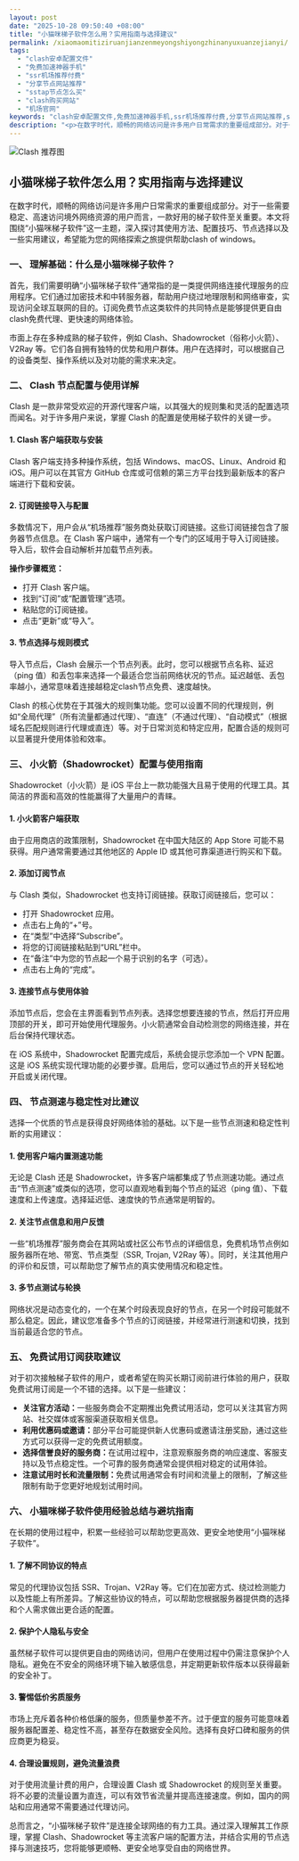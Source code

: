 ```yaml
---
layout: post
date: "2025-10-28 09:50:40 +08:00"
title: "小猫咪梯子软件怎么用？实用指南与选择建议"
permalink: /xiaomaomitiziruanjianzenmeyongshiyongzhinanyuxuanzejianyi/
tags:
  - "clash安卓配置文件"
  - "免费加速神器手机"
  - "ssr机场推荐付费"
  - "分享节点网站推荐"
  - "sstap节点怎么买"
  - "clash购买网站"
  - "机场官网"
keywords: "clash安卓配置文件,免费加速神器手机,ssr机场推荐付费,分享节点网站推荐,sstap节点怎么买,clash购买网站,机场官网"
description: "<p>在数字时代，顺畅的网络访问是许多用户日常需求的重要组成部分。对于一些需要稳定、高速访问境外网络资源的用户而言，一款好用的梯子软件至关重要。本文将围绕“小猫咪梯子软件”这一主题，深入探讨其使用方法、配置技巧、节点选择以及一些实用建议，希望能为您的网络探索之旅提供帮助clash of windows。</p>"
---
```


![Clash 推荐图](https://clashjd.github.io/assets/img/免费机场节点推荐.png)

## 小猫咪梯子软件怎么用？实用指南与选择建议

<p>在数字时代，顺畅的网络访问是许多用户日常需求的重要组成部分。对于一些需要稳定、高速访问境外网络资源的用户而言，一款好用的梯子软件至关重要。本文将围绕“小猫咪梯子软件”这一主题，深入探讨其使用方法、配置技巧、节点选择以及一些实用建议，希望能为您的网络探索之旅提供帮助clash of windows。</p>
<h3>一、 理解基础：什么是小猫咪梯子软件？</h3>
<p>首先，我们需要明确“小猫咪梯子软件”通常指的是一类提供网络连接代理服务的应用程序。它们通过加密技术和中转服务器，帮助用户绕过地理限制和网络审查，实现访问全球互联网的目的。订阅免费节点这类软件的共同特点是能够提供更自由clash免费代理、更快速的网络体验。</p>
<p>市面上存在多种成熟的梯子软件，例如 Clash、Shadowrocket（俗称小火箭）、V2Ray 等。它们各自拥有独特的优势和用户群体。用户在选择时，可以根据自己的设备类型、操作系统以及对功能的需求来决定。</p>
<h3>二、 Clash 节点配置与使用详解</h3>
<p>Clash 是一款非常受欢迎的开源代理客户端，以其强大的规则集和灵活的配置选项而闻名。对于许多用户来说，掌握 Clash 的配置是使用梯子软件的关键一步。</p>
<h4>1. Clash 客户端获取与安装</h4>
<p>Clash 客户端支持多种操作系统，包括 Windows、macOS、Linux、Android 和 iOS。用户可以在其官方 GitHub 仓库或可信赖的第三方平台找到最新版本的客户端进行下载和安装。</p>
<h4>2. 订阅链接导入与配置</h4>
<p>多数情况下，用户会从“机场推荐”服务商处获取订阅链接。这些订阅链接包含了服务器节点信息。在 Clash 客户端中，通常有一个专门的区域用于导入订阅链接。导入后，软件会自动解析并加载节点列表。</p>
<p><strong>操作步骤概览：</strong></p>
<ul>
<li>打开 Clash 客户端。</li>
<li>找到“订阅”或“配置管理”选项。</li>
<li>粘贴您的订阅链接。</li>
<li>点击“更新”或“导入”。</li>
</ul>
<h4>3. 节点选择与规则模式</h4>
<p>导入节点后，Clash 会展示一个节点列表。此时，您可以根据节点名称、延迟（ping 值）和丢包率来选择一个最适合您当前网络状况的节点。延迟越低、丢包率越小，通常意味着连接越稳定clash节点免费、速度越快。</p>
<p>Clash 的核心优势在于其强大的规则集功能。您可以设置不同的代理规则，例如“全局代理”（所有流量都通过代理）、“直连”（不通过代理）、“自动模式”（根据域名匹配规则进行代理或直连）等。对于日常浏览和特定应用，配置合适的规则可以显著提升使用体验和效率。</p>
<h3>三、 小火箭（Shadowrocket）配置与使用指南</h3>
<p>Shadowrocket（小火箭）是 iOS 平台上一款功能强大且易于使用的代理工具。其简洁的界面和高效的性能赢得了大量用户的青睐。</p>
<h4>1. 小火箭客户端获取</h4>
<p>由于应用商店的政策限制，Shadowrocket 在中国大陆区的 App Store 可能不易获得。用户通常需要通过其他地区的 Apple ID 或其他可靠渠道进行购买和下载。</p>
<h4>2. 添加订阅节点</h4>
<p>与 Clash 类似，Shadowrocket 也支持订阅链接。获取订阅链接后，您可以：</p>
<ul>
<li>打开 Shadowrocket 应用。</li>
<li>点击右上角的“+”号。</li>
<li>在“类型”中选择“Subscribe”。</li>
<li>将您的订阅链接粘贴到“URL”栏中。</li>
<li>在“备注”中为您的节点起一个易于识别的名字（可选）。</li>
<li>点击右上角的“完成”。</li>
</ul>
<h4>3. 连接节点与使用体验</h4>
<p>添加节点后，您会在主界面看到节点列表。选择您想要连接的节点，然后打开应用顶部的开关，即可开始使用代理服务。小火箭通常会自动检测您的网络连接，并在后台保持代理状态。</p>
<p>在 iOS 系统中，Shadowrocket 配置完成后，系统会提示您添加一个 VPN 配置。这是 iOS 系统实现代理功能的必要步骤。启用后，您可以通过节点的开关轻松地开启或关闭代理。</p>
<h3>四、 节点测速与稳定性对比建议</h3>
<p>选择一个优质的节点是获得良好网络体验的基础。以下是一些节点测速和稳定性判断的实用建议：</p>
<h4>1. 使用客户端内置测速功能</h4>
<p>无论是 Clash 还是 Shadowrocket，许多客户端都集成了节点测速功能。通过点击“节点测速”或类似的选项，您可以直观地看到每个节点的延迟（ping 值）、下载速度和上传速度。选择延迟低、速度快的节点通常是明智的。</p>
<h4>2. 关注节点信息和用户反馈</h4>
<p>一些“机场推荐”服务商会在其网站或社区公布节点的详细信息，免费机场节点例如服务器所在地、带宽、节点类型（SSR, Trojan, V2Ray 等）。同时，关注其他用户的评价和反馈，可以帮助您了解节点的真实使用情况和稳定性。</p>
<h4>3. 多节点测试与轮换</h4>
<p>网络状况是动态变化的，一个在某个时段表现良好的节点，在另一个时段可能就不那么稳定。因此，建议您准备多个节点的订阅链接，并经常进行测速和切换，找到当前最适合您的节点。</p>
<h3>五、 免费试用订阅获取建议</h3>
<p>对于初次接触梯子软件的用户，或者希望在购买长期订阅前进行体验的用户，获取免费试用订阅是一个不错的选择。以下是一些建议：</p>
<ul>
<li><strong>关注官方活动：</strong>一些服务商会不定期推出免费试用活动，您可以关注其官方网站、社交媒体或客服渠道获取相关信息。</li>
<li><strong>利用优惠码或邀请：</strong>部分平台可能提供新人优惠码或邀请注册奖励，通过这些方式可以获得一定的免费试用额度。</li>
<li><strong>选择信誉良好的服务商：</strong>在试用过程中，注意观察服务商的响应速度、客服支持以及节点稳定性。一个可靠的服务商通常会提供相对稳定的试用体验。</li>
<li><strong>注意试用时长和流量限制：</strong>免费试用通常会有时间和流量上的限制，了解这些限制有助于您更好地规划试用时间。</li>
</ul>
<h3>六、 小猫咪梯子软件使用经验总结与避坑指南</h3>
<p>在长期的使用过程中，积累一些经验可以帮助您更高效、更安全地使用“小猫咪梯子软件”。</p>
<h4>1. 了解不同协议的特点</h4>
<p>常见的代理协议包括 SSR、Trojan、V2Ray 等。它们在加密方式、绕过检测能力以及性能上有所差异。了解这些协议的特点，可以帮助您根据服务器提供商的选择和个人需求做出更合适的配置。</p>
<h4>2. 保护个人隐私与安全</h4>
<p>虽然梯子软件可以提供更自由的网络访问，但用户在使用过程中仍需注意保护个人隐私。避免在不安全的网络环境下输入敏感信息，并定期更新软件版本以获得最新的安全补丁。</p>
<h4>3. 警惕低价劣质服务</h4>
<p>市场上充斥着各种价格低廉的服务，但质量参差不齐。过于便宜的服务可能意味着服务器配置差、稳定性不高，甚至存在数据安全风险。选择有良好口碑和服务的供应商更为稳妥。</p>
<h4>4. 合理设置规则，避免流量浪费</h4>
<p>对于使用流量计费的用户，合理设置 Clash 或 Shadowrocket 的规则至关重要。将不必要的流量设置为直连，可以有效节省流量并提高连接速度。例如，国内的网站和应用通常不需要通过代理访问。</p>
<p>总而言之，“小猫咪梯子软件”是连接全球网络的有力工具。通过深入理解其工作原理，掌握 Clash、Shadowrocket 等主流客户端的配置方法，并结合实用的节点选择与测速技巧，您将能够更顺畅、更安全地享受自由的网络世界。</p>